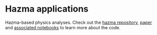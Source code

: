 # Hazma applications

Hazma-based physics analyses. Check out the [hazma repository](https://github.com/LoganAMorrison/Hazma), [paper](https://arxiv.org/abs/1907.11846) and [associated notebooks](https://github.com/LoganAMorrison/Hazma/tree/master/notebooks/hazma_paper) to learn more about the code.
